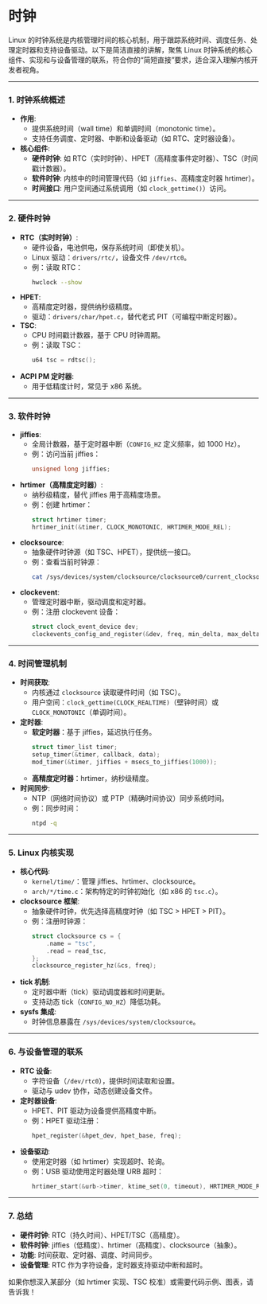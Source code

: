 # 时钟
Linux 的时钟系统是内核管理时间的核心机制，用于跟踪系统时间、调度任务、处理定时器和支持设备驱动。以下是简洁直接的讲解，聚焦 Linux 时钟系统的核心组件、实现和与设备管理的联系，符合你的“简短直接”要求，适合深入理解内核开发者视角。

---

### 1. **时钟系统概述**
- **作用**:
  - 提供系统时间（wall time）和单调时间（monotonic time）。
  - 支持任务调度、定时器、中断和设备驱动（如 RTC、定时器设备）。
- **核心组件**:
  - **硬件时钟**: 如 RTC（实时时钟）、HPET（高精度事件定时器）、TSC（时间戳计数器）。
  - **软件时钟**: 内核中的时间管理代码（如 `jiffies`、高精度定时器 hrtimer）。
  - **时间接口**: 用户空间通过系统调用（如 `clock_gettime()`）访问。

---

### 2. **硬件时钟**
- **RTC（实时时钟）**:
  - 硬件设备，电池供电，保存系统时间（即使关机）。
  - Linux 驱动：`drivers/rtc/`，设备文件 `/dev/rtc0`。
  - 例：读取 RTC：
    ```bash
    hwclock --show
    ```
- **HPET**:
  - 高精度定时器，提供纳秒级精度。
  - 驱动：`drivers/char/hpet.c`，替代老式 PIT（可编程中断定时器）。
- **TSC**:
  - CPU 时间戳计数器，基于 CPU 时钟周期。
  - 例：读取 TSC：
    ```c
    u64 tsc = rdtsc();
    ```
- **ACPI PM 定时器**:
  - 用于低精度计时，常见于 x86 系统。

---

### 3. **软件时钟**
- **jiffies**:
  - 全局计数器，基于定时器中断（`CONFIG_HZ` 定义频率，如 1000 Hz）。
  - 例：访问当前 jiffies：
    ```c
    unsigned long jiffies;
    ```
- **hrtimer（高精度定时器）**:
  - 纳秒级精度，替代 jiffies 用于高精度场景。
  - 例：创建 hrtimer：
    ```c
    struct hrtimer timer;
    hrtimer_init(&timer, CLOCK_MONOTONIC, HRTIMER_MODE_REL);
    ```
- **clocksource**:
  - 抽象硬件时钟源（如 TSC、HPET），提供统一接口。
  - 例：查看当前时钟源：
    ```bash
    cat /sys/devices/system/clocksource/clocksource0/current_clocksource
    ```
- **clockevent**:
  - 管理定时器中断，驱动调度和定时器。
  - 例：注册 clockevent 设备：
    ```c
    struct clock_event_device dev;
    clockevents_config_and_register(&dev, freq, min_delta, max_delta);
    ```

---

### 4. **时间管理机制**
- **时间获取**:
  - 内核通过 `clocksource` 读取硬件时间（如 TSC）。
  - 用户空间：`clock_gettime(CLOCK_REALTIME)`（壁钟时间）或 `CLOCK_MONOTONIC`（单调时间）。
- **定时器**:
  - **软定时器**：基于 jiffies，延迟执行任务。
    ```c
    struct timer_list timer;
    setup_timer(&timer, callback, data);
    mod_timer(&timer, jiffies + msecs_to_jiffies(1000));
    ```
  - **高精度定时器**：hrtimer，纳秒级精度。
- **时间同步**:
  - NTP（网络时间协议）或 PTP（精确时间协议）同步系统时间。
  - 例：同步时间：
    ```bash
    ntpd -q
    ```

---

### 5. **Linux 内核实现**
- **核心代码**:
  - `kernel/time/`：管理 jiffies、hrtimer、clocksource。
  - `arch/*/time.c`：架构特定的时钟初始化（如 x86 的 `tsc.c`）。
- **clocksource 框架**:
  - 抽象硬件时钟，优先选择高精度时钟（如 TSC > HPET > PIT）。
  - 例：注册时钟源：
    ```c
    struct clocksource cs = {
        .name = "tsc",
        .read = read_tsc,
    };
    clocksource_register_hz(&cs, freq);
    ```
- **tick 机制**:
  - 定时器中断（tick）驱动调度器和时间更新。
  - 支持动态 tick（`CONFIG_NO_HZ`）降低功耗。
- **sysfs 集成**:
  - 时钟信息暴露在 `/sys/devices/system/clocksource`。

---

### 6. **与设备管理的联系**
- **RTC 设备**:
  - 字符设备（`/dev/rtc0`），提供时间读取和设置。
  - 驱动与 udev 协作，动态创建设备文件。
- **定时器设备**:
  - HPET、PIT 驱动为设备提供高精度中断。
  - 例：HPET 驱动注册：
    ```c
    hpet_register(&hpet_dev, hpet_base, freq);
    ```
- **设备驱动**:
  - 使用定时器（如 hrtimer）实现超时、轮询。
  - 例：USB 驱动使用定时器处理 URB 超时：
    ```c
    hrtimer_start(&urb->timer, ktime_set(0, timeout), HRTIMER_MODE_REL);
    ```

---

### 7. **总结**
- **硬件时钟**: RTC（持久时间）、HPET/TSC（高精度）。
- **软件时钟**: jiffies（低精度）、hrtimer（高精度）、clocksource（抽象）。
- **功能**: 时间获取、定时器、调度、时间同步。
- **设备管理**: RTC 作为字符设备，定时器支持驱动中断和超时。

如果你想深入某部分（如 hrtimer 实现、TSC 校准）或需要代码示例、图表，请告诉我！
